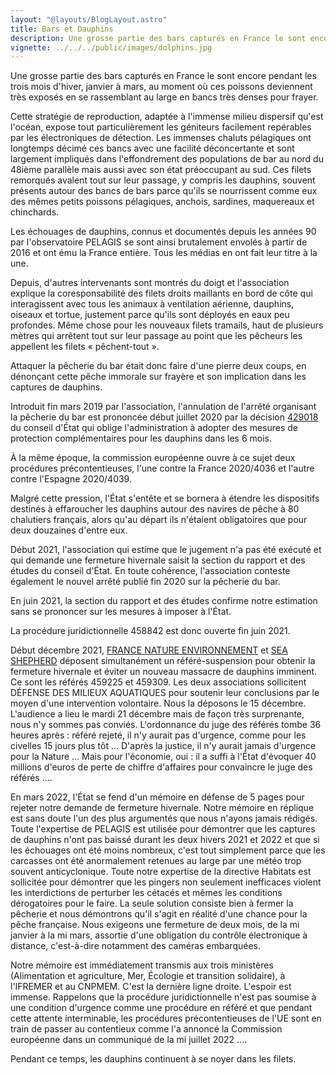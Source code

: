 ```yaml
---
layout: "@layouts/BlogLayout.astro"
title: Bars et Dauphins
description: Une grosse partie des bars capturés en France le sont encore pendant les trois mois d'hiver, période de reproduction de l'espéce.
vignette: ../../../public/images/dolphins.jpg
---
```


Une grosse partie des bars capturés en France le sont encore pendant les trois mois d'hiver, janvier à mars, au moment où ces poissons deviennent très exposés en se rassemblant au large en bancs très denses pour frayer.

Cette stratégie de reproduction, adaptée à l'immense milieu dispersif qu'est l'océan, expose tout particulièrement les géniteurs facilement repérables par les électroniques de détection. Les immenses chaluts pélagiques ont longtemps décimé ces bancs avec une facilité déconcertante et sont largement impliqués dans l'effondrement des populations de bar au nord du 48ième parallèle mais aussi avec son état préoccupant au sud. Ces filets remorqués avalent tout sur leur passage, y compris les dauphins, souvent présents autour des bancs de bars parce qu'ils se nourrissent comme eux des mêmes petits poissons pélagiques, anchois, sardines, maquereaux et chinchards.

Les échouages de dauphins, connus et documentés depuis les années 90 par l'observatoire PELAGIS se sont ainsi brutalement envolés à partir de 2016 et ont ému la France entière. Tous les médias en ont fait leur titre à la une.

Depuis, d'autres intervenants sont montrés du doigt et l'association explique la coresponsabilité des filets droits maillants en bord de côte qui interagissent avec tous les animaux à ventilation aérienne, dauphins, oiseaux et tortue, justement parce qu'ils sont déployés en eaux peu profondes. Même chose pour les nouveaux filets tramails, haut de plusieurs mètres qui arrêtent tout sur leur passage au point que les pêcheurs les appellent les filets « pêchent-tout ».

Attaquer la pêcherie du bar était donc faire d'une pierre deux coups, en dénonçant cette pêche immorale sur frayère et son implication dans les captures de dauphins.

Introduit fin mars 2019 par l'association, l'annulation de l'arrêté organisant la pêcherie du bar est prononcée début juillet 2020 par la décision [429018](https://www.legifrance.gouv.fr/affichTexte.do?cidTexte=JORFTEXT000042106995&categorieLien=id) du conseil d'État qui oblige l'administration à adopter des mesures de protection complémentaires pour les dauphins dans les 6 mois.

À la même époque, la commission européenne ouvre à ce sujet deux procédures précontentieuses, l'une contre la France 2020/4036 et l'autre contre l'Espagne 2020/4039.

Malgré cette pression, l'État s'entête et se bornera à étendre les dispositifs destinés à effaroucher les dauphins autour des navires de pêche à 80 chalutiers français, alors qu'au départ ils n'étaient obligatoires que pour deux douzaines d'entre eux.

Début 2021, l'association qui estime que le jugement n'a pas été exécuté et qui demande une fermeture hivernale saisit la section du rapport et des études du conseil d'État. En toute cohérence, l'association conteste également le nouvel arrêté publié fin 2020 sur la pêcherie du bar.

En juin 2021, la section du rapport et des études confirme notre estimation sans se prononcer sur les mesures à imposer à l'État.

La procédure juridictionnelle 458842 est donc ouverte fin juin 2021.

Début décembre 2021, [FRANCE NATURE ENVIRONNEMENT](https://fne.asso.fr/) et [SEA SHEPHERD](https://seashepherd.fr/) déposent simultanément un référé-suspension pour obtenir la fermeture hivernale et éviter un nouveau massacre de dauphins imminent. Ce sont les référés 459225 et 459309. Les deux associations sollicitent DÉFENSE DES MILIEUX AQUATIQUES pour soutenir leur conclusions par le moyen d'une intervention volontaire. Nous la déposons le 15 décembre. L'audience a lieu le mardi 21 décembre mais de façon très surprenante, nous n'y sommes pas conviés. L'ordonnance du juge des référés tombe 36 heures après : référé rejeté, il n'y aurait pas d'urgence, comme pour les civelles 15 jours plus tôt … D'après la justice, il n'y aurait jamais d'urgence pour la Nature … Mais pour l'économie, oui : il a suffi à l'État d'évoquer 40 millions d'euros de perte de chiffre d'affaires pour convaincre le juge des référés ....

En mars 2022, l'État se fend d'un mémoire en défense de 5 pages pour rejeter notre demande de fermeture hivernale. Notre mémoire en réplique est sans doute l'un des plus argumentés que nous n'ayons jamais rédigés. Toute l'expertise de PELAGIS est utilisée pour démontrer que les captures de dauphins n'ont pas baissé durant les deux hivers 2021 et 2022 et que si les échouages ont été moins nombreux, c'est tout simplement parce que les carcasses ont été anormalement retenues au large par une météo trop souvent anticyclonique. Toute notre expertise de la directive Habitats est sollicitée pour démontrer que les pingers non seulement inefficaces violent les interdictions de perturber les cétacés et mêmes les conditions dérogatoires pour le faire. La seule solution consiste bien à fermer la pêcherie et nous démontrons qu'il s'agit en réalité d'une chance pour la pêche française. Nous exigeons une fermeture de deux mois, de la mi janvier à la mi mars, assortie d'une obligation du contrôle électronique à distance, c'est-à-dire notamment des caméras embarquées.

Notre mémoire est immédiatement transmis aux trois ministères (Alimentation et agriculture, Mer, Écologie et transition solidaire), à l'IFREMER et au CNPMEM. C'est la dernière ligne droite. L'espoir est immense. Rappelons que la procédure juridictionnelle n'est pas soumise à une condition d'urgence comme une procédure en référé et que pendant cette attente interminable, les procédures précontentieuses de l'UE sont en train de passer au contentieux comme l'a annoncé la Commission européenne dans un communiqué de la mi juillet 2022 ....

Pendant ce temps, les dauphins continuent à se noyer dans les filets.